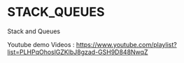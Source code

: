 # STACK_QUEUES
Stack and Queues

Youtube demo Videos : https://www.youtube.com/playlist?list=PLHPqOhoslGZKlbJ8gzad-GSH9D848NwqZ
